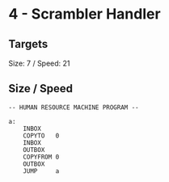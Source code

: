 # 4 - Scrambler Handler

## Targets
Size: 7 / Speed: 21

## Size / Speed
```
-- HUMAN RESOURCE MACHINE PROGRAM --

a:
    INBOX   
    COPYTO   0
    INBOX   
    OUTBOX  
    COPYFROM 0
    OUTBOX  
    JUMP     a



```